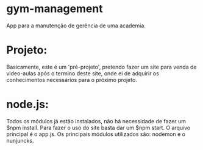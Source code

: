 # gym-management
App para a manutenção de gerência de uma academia.

# Projeto:
Basicamente, este é um 'pré-projeto', pretendo fazer um site para venda de video-aulas após o termino deste site, onde ei de adquirir os conhecimentos necessários para o próximo projeto.

# node.js:
Todos os módulos já estão instalados, não há necessidade de fazer um $npm install. Para fazer o uso do site basta dar um $npm start. O arquivo principal é o app.js. Os principais módulos utilizados são: nodemon e o nunjuncks.
